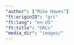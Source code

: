```yaml
---
"author": ["Mike Howes"]
"ft:originID": "grc"
"ft:lang": "en-US"
"ft:title": "GRCs"
"media_dir": "images/"
---
```

